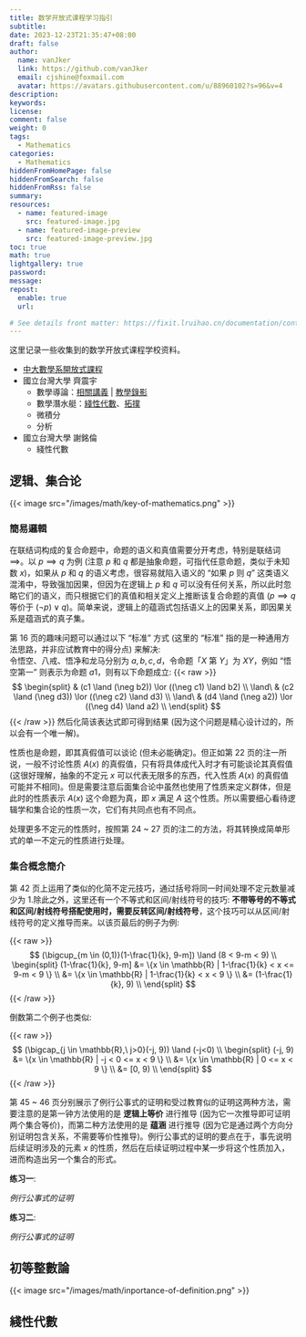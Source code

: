 ```yaml
---
title: 数学开放式课程学习指引
subtitle:
date: 2023-12-23T21:35:47+08:00
draft: false
author:
  name: vanJker
  link: https://github.com/vanJker
  email: cjshine@foxmail.com
  avatar: https://avatars.githubusercontent.com/u/88960102?s=96&v=4
description:
keywords:
license:
comment: false
weight: 0
tags:
  - Mathematics
categories:
  - Mathematics
hiddenFromHomePage: false
hiddenFromSearch: false
hiddenFromRss: false
summary:
resources:
  - name: featured-image
    src: featured-image.jpg
  - name: featured-image-preview
    src: featured-image-preview.jpg
toc: true
math: true
lightgallery: true
password:
message:
repost:
  enable: true
  url:

# See details front matter: https://fixit.lruihao.cn/documentation/content-management/introduction/#front-matter
---
```


这里记录一些收集到的数学开放式课程学校资料。

<!--more-->

- [中大數學系開放式課程](http://www.math.ncu.edu.tw/~cchsiao/OCW/)
- 國立台灣大學 齊震宇
  - 數學導論：[相關講義](httbookps://equation.nidbox.com/diary/read/9028768) | [教學錄影](https://www.bilibili.com/video/BV1wx411W7vB)
  - 數學潛水艇：[綫性代數](https://www.bilibili.com/video/BV184411F7wr/)、[拓撲](https://www.bilibili.com/video/BV1mt411u74C/)
  - 微積分
  - 分析
- 國立台灣大學 謝銘倫
  - 綫性代數

## 逻辑、集合论

{{< image src="/images/math/key-of-mathematics.png" >}}

### 簡易邏輯

在联结词构成的复合命题中，命题的语义和真值需要分开考虑，特别是联结词 $\implies$。以 $p \implies q$ 为例 (注意 $p$ 和 $q$ 都是抽象命题，可指代任意命题，类似于未知数 $x$)，如果从 $p$ 和 $q$ 的语义考虑，很容易就陷入语义的 “如果 $p$ 则 $q$” 这类语义混淆中，导致强加因果，但因为在逻辑上 $p$ 和 $q$ 可以没有任何关系，所以此时忽略它们的语义，而只根据它们的真值和相关定义上推断该复合命题的真值 ($p \implies q$ 等价于 $(\neg p) \lor q$)。简单来说，逻辑上的蕴涵式包括语义上的因果关系，即因果关系是蕴涵式的真子集。

第 16 页的趣味问题可以通过以下 “标准” 方式 (这里的 “标准” 指的是一种通用方法思路，并非应试教育中的得分点) 来解决:   
令悟空、八戒、悟净和龙马分别为 $a, b, c, d$，令命题「$X$ 第 $Y$」为 $XY$，例如 “悟空第一” 则表示为命题 $a1$，则有以下命题成立:
{{< raw >}}
$$
\begin{split}
       & (c1 \land (\neg b2)) \lor ((\neg c1) \land b2) \\
\land\ & (c2 \land (\neg d3)) \lor ((\neg c2) \land d3) \\
\land\ & (d4 \land (\neg a2)) \lor ((\neg d4) \land a2) \\
\end{split}
$$
{{< /raw >}}
然后化简该表达式即可得到结果 (因为这个问题是精心设计过的，所以会有一个唯一解)。

性质也是命题，即其真假值可以谈论 (但未必能确定)。但正如第 22 页的注一所说，一般不讨论性质 $A(x)$ 的真假值，只有将具体成代入时才有可能谈论其真假值 (这很好理解，抽象的不定元 $x$ 可以代表无限多的东西，代入性质 $A(x)$ 的真假值可能并不相同)。但是需要注意后面集合论中虽然也使用了性质来定义群体，但是此时的性质表示 $A(x)$ 这个命题为真，即 $x$ 满足 $A$ 这个性质。所以需要细心看待逻辑学和集合论的性质一次，它们有共同点也有不同点。

处理更多不定元的性质时，按照第 24 ~ 27 页的注二的方法，将其转换成简单形式的单一不定元的性质进行处理。

### 集合概念簡介

第 42 页上运用了类似的化简不定元技巧，通过括号将同一时间处理不定元数量减少为 1.除此之外，这里还有一个不等式和区间/射线符号的技巧: **不带等号的不等式和区间/射线符号搭配使用时，需要反转区间/射线符号**，这个技巧可以从区间/射线符号的定义推导而来。以该页最后的例子为例:

{{< raw >}}
$$
(\bigcup_{m \in (0,1)}(1-\frac{1}{k}, 9-m]) \land (8 < 9-m < 9) \\
\begin{split}
(1-\frac{1}{k}, 9-m] &= \{x \in \mathbb{R} | 1-\frac{1}{k} < x <= 9-m < 9 \} \\
                     &= \{x \in \mathbb{R} | 1-\frac{1}{k} < x < 9 \} \\
                     &= (1-\frac{1}{k}, 9) \\
\end{split}
$$
{{< /raw >}}

倒数第二个例子也类似:

{{< raw >}}
$$
(\bigcap_{j \in \mathbb{R},\ j>0}(-j, 9)) \land (-j<0) \\
\begin{split}
(-j, 9) &= \{x \in \mathbb{R} | -j < 0 <= x < 9 \} \\
        &= \{x \in \mathbb{R} | 0 <= x < 9 \} \\
        &= [0, 9) \\
\end{split}
$$
{{< /raw >}}

第 45 ~ 46 页分别展示了例行公事式的证明和受过教育似的证明这两种方法，需要注意的是第一钟方法使用的是 **逻辑上等价** 进行推导 (因为它一次推导即可证明两个集合等价)，而第二种方法使用的是 **蕴涵** 进行推导 (因为它是通过两个方向分别证明包含关系，不需要等价性推导)。例行公事式的证明的要点在于，事先说明后续证明涉及的元素 $x$ 的性质，然后在后续证明过程中某一步将这个性质加入，进而构造出另一个集合的形式。

**练习一**:

*例行公事式的证明*

**练习二**:

*例行公事式的证明*

## 初等整數論

{{< image src="/images/math/inportance-of-definition.png" >}}

## 綫性代數
